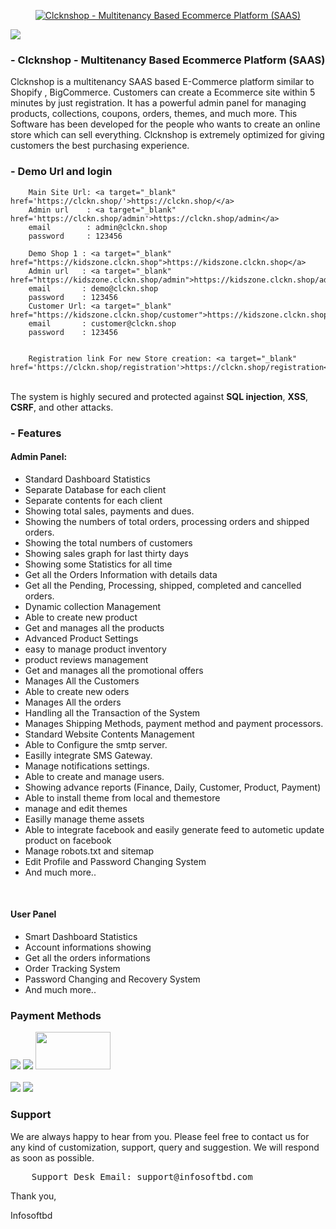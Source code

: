 <p align="center">
    <a href="https://clckn.shop/"><img src="https://clckn.shop/contents/admin/uploads/logos/clcknshoplogopng-19-10-2022-1666175726631.png" alt="Clcknshop - Multitenancy Based Ecommerce Platform (SAAS)"></a>
</p>
<img src="https://infosoftbd.com/img/clcknshop/support.jpeg" align="support image">

<h3> - Clcknshop - Multitenancy Based Ecommerce Platform (SAAS) </h3>
<p>
	Clcknshop is a multitenancy SAAS based E-Commerce platform similar to Shopify , BigCommerce. Customers can create a Ecommerce site within 5 minutes by just registration. It has a powerful admin panel for managing products, collections, coupons, orders, themes, and much more. This Software has been developed for the people who wants to create an online store which can sell everything. Clcknshop is extremely optimized for giving customers the best purchasing experience.
</p>
<h3> - Demo Url and login</h3>

		Main Site Url: <a target="_blank" href='https://clckn.shop/'>https://clckn.shop/</a>
		Admin url    : <a target="_blank" href='https://clckn.shop/admin'>https://clckn.shop/admin</a>
		email        : admin@clckn.shop
		password     : 123456

		Demo Shop 1 : <a target="_blank" href="https://kidszone.clckn.shop">https://kidszone.clckn.shop</a>
		Admin url   : <a target="_blank" href="https://kidszone.clckn.shop/admin">https://kidszone.clckn.shop/admin</a>
		email       : demo@clckn.shop
		password    : 123456
		Customer Url: <a target="_blank" href="https://kidszone.clckn.shop/customer">https://kidszone.clckn.shop/customer</a>
		email       : customer@clckn.shop
		password    : 123456


		Registration link For new Store creation: <a target="_blank" href='https://clckn.shop/registration'>https://clckn.shop/registration</a>
	



<br>
The system is highly secured and protected against <b>SQL injection</b>, <b>XSS</b>, <b>CSRF</b>, and other attacks.

<h3> - Features </h3>
	<h4> Admin Panel: </h4>
		<ul>
			<li>Standard Dashboard Statistics</li>
			<li>Separate Database for each client</li>
			<li>Separate contents for each client</li>
			<li>Showing total sales, payments and dues.</li>
			<li>Showing the numbers of total orders,  processing orders and shipped orders.</li>
			<li>Showing the total numbers of customers</li>
			<li>Showing sales graph for last thirty days</li>
			<li>Showing some Statistics for all time</li>
			<li>Get all the Orders Information with details data</li>
			<li>Get all the Pending, Processing, shipped, completed and cancelled orders.</li>
			<li>Dynamic collection Management</li>
			<li>Able to create new product</li>
			<li>Get and manages all the products</li>
			<li>Advanced Product Settings</li>
			<li>easy to manage product inventory</li>
			<li>product reviews management</li>
			<li>Get and manages all the promotional offers</li>
			<li>Manages All the Customers</li>
			<li>Able to create new oders</li>
			<li>Manages All the orders</li>
			<li>Handling all the Transaction of the System</li>
			<li>Manages Shipping  Methods, payment method and payment processors.</li>
			<li>Standard Website Contents Management</li>
			<li>Able to Configure the smtp server.</li>
			<li>Easilly integrate  SMS Gateway.</li>
			<li>Manage notifications settings. </li>
			<li>Able to create and manage users.</li>
			<li>Showing advance reports (Finance, Daily, Customer, Product, Payment)</li>
			<li>Able to install theme from local and themestore</li>
			<li>manage and edit themes</li>
			<li>Easilly manage theme assets</li>
			<li>Able to integrate facebook and easily generate feed to autometic update product on facebook</li>
			<li>Manage robots.txt and sitemap</li>
			<li>Edit Profile and Password Changing System</li>
			<li>And much more..</li>
		</ul>
<br />
	<h4> User Panel </h4>
		<ul>
			<li>Smart Dashboard Statistics</li>
			<li>Account informations showing</li>
			<li>Get all the orders informations</li>
			<li>Order Tracking System</li>
			<li>Password Changing and Recovery System</li>
			<li>And much more..</li>
		</ul>

<h3>Payment Methods</h3>
<img src="https://www.vectorlogo.zone/logos/paypal/paypal-ar21.svg">
<img src="https://www.vectorlogo.zone/logos/stripe/stripe-ar21.svg">
<img width="120" height="60" src="https://sslcommerz.com/wp-content/uploads/2019/11/footer_logo.png">
<br><br>


<img src="https://infosoftbd.com/img/clcknshop/backend.jpg" align="support image">
<img src="https://infosoftbd.com/img/clcknshop/frontend.jpg" align="support image">

<h3>Support</h3>
<p>
	We are always happy to hear from you. Please feel free to contact us for any kind of customization, support, query and suggestion. We will respond as soon as possible.
</p>
<pre>
	Support Desk Email: support@infosoftbd.com
</pre>
<p>Thank you,</p>
<p> Infosoftbd </p>
